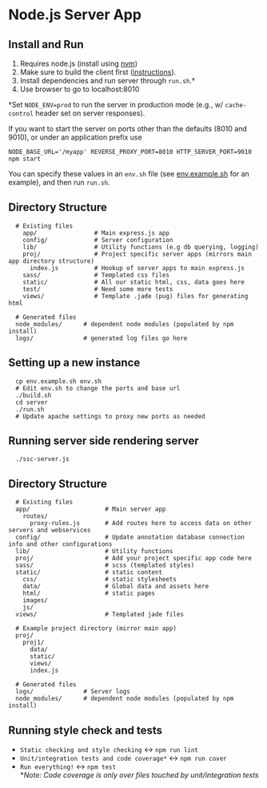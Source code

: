 # Node.js Server App #

## Install and Run ##
1. Requires node.js (install using [nvm](https://github.com/creationix/nvm))
1. Make sure to build the client first ([instructions](../README.md)).
1. Install dependencies and run server through `run.sh`.†
1. Use browser to go to localhost:8010

†Set `NODE_ENV=prod` to run the server in production mode (e.g., w/ `cache-control` header set on server responses).

If you want to start the server on ports other than the defaults (8010 and 9010), or under an application prefix use 
```
NODE_BASE_URL='/myapp' REVERSE_PROXY_PORT=8010 HTTP_SERVER_PORT=9010 npm start
```
You can specify these values in an `env.sh` file (see [env.example.sh](env.example.sh) for an example), and then run `run.sh`.

## Directory Structure
```
  # Existing files
    app/                # Main express.js app 
    config/             # Server configuration
    lib/                # Utility functions (e.g db querying, logging)
    proj/               # Project specific server apps (mirrors main app directory structure)
      index.js          # Hookup of server apps to main express.js
    sass/               # Templated css files
    static/             # All our static html, css, data goes here
    test/               # Need some more tests
    views/              # Template .jade (pug) files for generating html
    
  # Generated files
  node_modules/      # dependent node modules (populated by npm install)
  logs/              # generated log files go here
```

## Setting up a new instance ##
```
  cp env.example.sh env.sh  
  # Edit env.sh to change the ports and base url
  ./build.sh
  cd server
  ./run.sh
  # Update apache settings to proxy new ports as needed
```

## Running server side rendering server ##
```
  ./ssc-server.js
```

## Directory Structure
```
  # Existing files
  app/                     # Main server app
    routes/
      proxy-rules.js       # Add routes here to access data on other servers and webservices
  config/                  # Update annotation database connection info and other configurations
  lib/                     # Utility functions 
  proj/                    # Add your project specific app code here
  sass/                    # scss (templated styles)
  static/                  # static content
    css/                   # static stylesheets
    data/                  # Global data and assets here
    html/                  # static pages
    images/
    js/
  views/                   # Templated jade files
    
  # Example project directory (mirror main app)
  proj/
    proj1/
      data/
      static/
      views/
      index.js
      
  # Generated files
  logs/              # Server logs
  node_modules/      # dependent node modules (populated by npm install)
```

## Running style check and tests ##
* `Static checking and style checking` <-> `npm run lint`
* `Unit/integration tests and code coverage*` <-> `npm run cover`
* `Run everything!` <-> `npm test`  
**Note: Code coverage is only over files touched by unit/integration tests*


